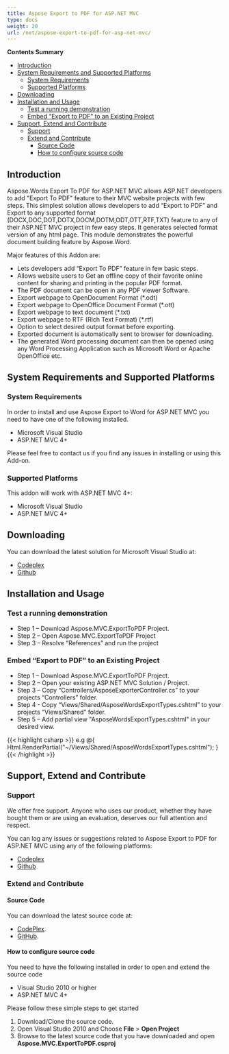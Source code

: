 ```yaml
---
title: Aspose Export to PDF for ASP.NET MVC
type: docs
weight: 20
url: /net/aspose-export-to-pdf-for-asp-net-mvc/
---
```


**Contents Summary**

- [Introduction](#AsposeExporttoPDFforASP.NETMVC-Introduction)
- [System Requirements and Supported Platforms](#AsposeExporttoPDFforASP.NETMVC-SystemRequirementsandSupportedPlatforms) 
  - [System Requirements](#AsposeExporttoPDFforASP.NETMVC-SystemRequirements)
  - [Supported Platforms](#AsposeExporttoPDFforASP.NETMVC-SupportedPlatforms)
- [Downloading](#AsposeExporttoPDFforASP.NETMVC-Downloading)
- [Installation and Usage](#AsposeExporttoPDFforASP.NETMVC-InstallationandUsage) 
  - [Test a running demonstration](#AsposeExporttoPDFforASP.NETMVC-Testarunningdemonstration)
  - [Embed “Export to PDF” to an Existing Project](#AsposeExporttoPDFforASP.NETMVC-Embed)
- [Support, Extend and Contribute](#AsposeExporttoPDFforASP.NETMVC-Support,ExtendandContribute) 
  - [Support](#AsposeExporttoPDFforASP.NETMVC-Support)
  - [Extend and Contribute](#AsposeExporttoPDFforASP.NETMVC-ExtendandContribute) 
    - [Source Code](#AsposeExporttoPDFforASP.NETMVC-SourceCode)
    - [How to configure source code](#AsposeExporttoPDFforASP.NETMVC-Howtoconfiguresourcecode)

## **Introduction**

Aspose.Words Export To PDF for ASP.NET MVC allows ASP.NET developers to add "Export To PDF" feature to their MVC website projects with few steps. This simplest solution allows developers to add “Export to PDF” and Export to any supported format (DOCX,DOC,DOT,DOTX,DOCM,DOTM,ODT,OTT,RTF,TXT) feature to any of their ASP.NET MVC project in few easy steps. It generates selected format version of any html page. This module demonstrates the powerful document building feature by Aspose.Word.

Major features of this Addon are:

- Lets developers add “Export To PDF” feature in few basic steps.
- Allows website users to Get an offline copy of their favorite online content for sharing and printing in the popular PDF format.
- The PDF document can be open in any PDF viewer Software.
- Export webpage to OpenDocument Format (*.odt)
- Export webpage to OpenOffice Document Format (*.ott)
- Export webpage to text document (*.txt)
- Export webpage to RTF (Rich Text Format) (*.rtf)
- Option to select desired output format before exporting.
- Exported document is automatically sent to browser for downloading.
- The generated Word processing document can then be opened using any Word Processing Application such as Microsoft Word or Apache OpenOffice etc.

## **System Requirements and Supported Platforms**

### **System Requirements**

In order to install and use Aspose Export to Word for ASP.NET MVC you need to have one of the following installed.

- Microsoft Visual Studio
- ASP.NET MVC 4+

Please feel free to contact us if you find any issues in installing or using this Add-on.

### **Supported Platforms**

This addon will work with ASP.NET MVC 4+:

- Microsoft Visual Studio
- ASP.NET MVC 4+

## **Downloading**

You can download the latest solution for Microsoft Visual Studio at:

- [Codeplex](https://asposewordsnetmvc.codeplex.com/releases/view/619601)
- [Github](https://github.com/aspose-words/Aspose.Words-for-.NET/releases/tag/Aspose.MVC.ExportToPDF-v1.0)

## **Installation and Usage**

### **Test a running demonstration**

- Step 1 – Download Aspose.MVC.ExportToPDF Project.
- Step 2 – Open Aspose.MVC.ExportToPDF Project
- Step 3 – Resolve “References” and run the project

### **Embed “Export to PDF” to an Existing Project**

- Step 1 – Download Aspose.MVC.ExportToPDF Project.
- Step 2 – Open your existing ASP.NET MVC Solution / Project.
- Step 3 – Copy “Controllers/AsposeExporterController.cs” to your projects “Controllers” folder.
- Step 4 - Copy “Views/Shared/AsposeWordsExportTypes.cshtml” to your projects “Views/Shared” folder.
- Step 5 – Add partial view "AsposeWordsExportTypes.cshtml" in your desired view. 

{{< highlight csharp >}}
e.g @{ Html.RenderPartial("~/Views/Shared/AsposeWordsExportTypes.cshtml"); }
{{< /highlight >}}

## **Support, Extend and Contribute**

### **Support**

We offer free support. Anyone who uses our product, whether they have bought them or are using an evaluation, deserves our full attention and respect.

You can log any issues or suggestions related to Aspose Export to PDF for ASP.NET MVC using any of the following platforms:

- [Codeplex](https://asposewordsnetmvc.codeplex.com)
- [Github](https://github.com/aspose-words/Aspose.Words-for-.NET)

### **Extend and Contribute**

#### **Source Code**

You can download the latest source code at:

- [CodePlex](https://asposewordsnetmvc.codeplex.com/SourceControl/latest).
- [GitHub](https://github.com/aspose-words/Aspose.Words-for-.NET/tree/master/Plugins/MVC/Aspose.MVC.ExportToPDF).

#### **How to configure source code**

You need to have the following installed in order to open and extend the source code

- Visual Studio 2010 or higher
- ASP.NET MVC 4+

Please follow these simple steps to get started

1. Download/Clone the source code.
1. Open Visual Studio 2010 and Choose **File** > **Open Project**
1. Browse to the latest source code that you have downloaded and open **Aspose.MVC.ExportToPDF.csproj**
